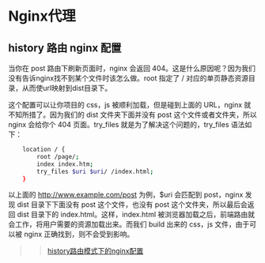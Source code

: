# Nginx代理

## history 路由 nginx 配置

当你在 post 路由下刷新页面时，nginx 会返回 404。这是什么原因呢？因为我们没有告诉nginx找不到某个文件时该怎么做。root 指定了 / 对应的单页静态资源目录，从而使url映射到dist目录下。

这个配置可以让你项目的 css，js 被顺利加载，但是碰到上面的 URL，nginx 就不知所措了。因为我们的 dist 文件夹下面并没有 post 这个文件或者文件夹，所以 nginx 会给你个 404 页面。try_files 就是为了解决这个问题的，try_files 语法如下：
```sh
    location / {
        root /page/;
        index index.htm;
        try_files $uri $uri/ /index.html;
    }
```

以上面的 http://www.example.com/post 为例，$uri 会匹配到 post，nginx 发现 dist 目录下下面没有 post 这个文件，也没有 post 这个文件夹，所以最后会返回 dist 目录下的 index.html。这样，index.html 被浏览器加载之后，前端路由就会工作，将用户需要的资源加载出来。而我们 build 出来的 css，js 文件，由于可以被 nginx 正确找到，则不会受到影响。





>> [history路由模式下的nginx配置](https://www.cnblogs.com/imgss/p/11703422.html)
